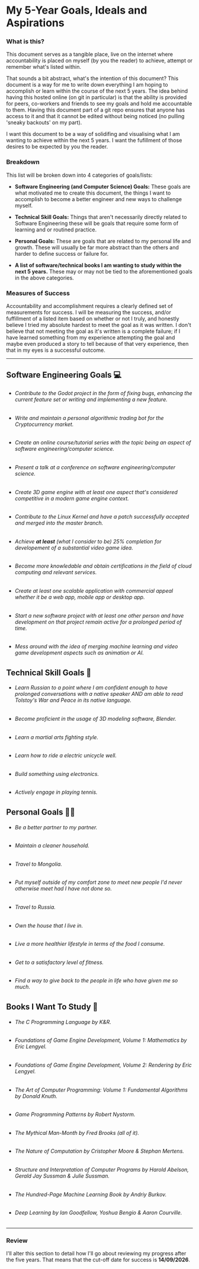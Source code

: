 # My 5-Year Goals, Ideals and Aspirations

### What is this?

This document serves as a tangible place, live on the internet where accountability is placed on myself (by you the reader) to achieve, attempt or remember what's listed within. 

That sounds a bit abstract, what's the intention of this document? This document is a way for me to write down everything I am hoping to accomplish or learn within the course of the next 5 years. The idea behind having this hosted online (on git in particular) is that the ability is provided for peers, co-workers and friends to see my goals and hold me accountable to them. Having this document part of a git repo ensures that anyone has access to it and that it cannot be edited without being noticed (no pulling 'sneaky backouts' on my part).

I want this document to be a way of solidifing and visualising what I am wanting to achieve within the next 5 years. I want the fufillment of those desires to be expected by you the reader.

### Breakdown

This list will be broken down into 4 categories of goals/lists:
*  **Software Engineering (and Computer Science) Goals:** These goals are what motivated me to create this document, the things I want to accomplish to become a better engineer and new ways to challenge myself.

*  **Technical Skill Goals:** Things that aren't necessarily directly related to Software Engineering these will be goals that require some form of learning and or routined practice. 

* **Personal Goals:**  These are goals that are related to my personal life and growth. These will usually be far more abstract than the others and harder to define success or failure for.

* **A list of software/technical books I am wanting to study within the next 5 years.** These may or may not be tied to the aforementioned goals in the above categories.

### Measures of Success 
Accountability and accomplishment requires a clearly defined set of measurements for success. I will be measuring the success, and/or fuffillment of a listed item based on whether or not I truly, and honestly believe I tried my absolute hardest to meet the goal as it was written. I don't believe that not meeting the goal as it's written is a complete failure; if I have learned something from my experience attempting the goal and maybe even produced a story to tell because of that very experience, then that in my eyes is a successful outcome.

___

## Software Engineering Goals :computer:
* ###### Contribute to the Godot project in the form of fixing bugs, enhancing the current feature set or writing and implementing a new feature.
* ###### Write and maintain a personal algorithmic trading bot for the Cryptocurrency market.
* ###### Create an online course/tutorial series with the topic being an aspect of software engineering/computer science.
* ###### Present a talk at a conference on software engineering/computer science.
* ###### Create 3D game engine with at least one aspect that's considered competitive in a modern game engine context.
* ###### Contribute to the Linux Kernel and have a patch successfully accepted and merged into the master branch.
* ###### Achieve **at least** (what I consider to be) 25% completion for developement of a substantial video game idea.
* ###### Become more knowledable and obtain certifications in the field of cloud computing and relevant services.
* ###### Create at least one scalable application with commercial appeal whether it be a web app, mobile app or desktop app. 
* ###### Start a new software project with at least one other person and have development on that project remain active for a prolonged period of time.
* ###### Mess around with the idea of merging machine learning and video game development aspects such as animation or AI.

## Technical Skill Goals :abacus:
* ###### Learn Russian to a point where I am confident enough to have prolonged conversations with a native speaker AND am able to read Tolstoy's War and Peace in its native language.
* ###### Become proficient in the usage of 3D modeling software, Blender.
* ###### Learn a martial arts fighting style.
* ###### Learn how to ride a electric unicycle well.
* ###### Build something using electronics.
* ###### Actively engage in playing tennis.

## Personal Goals :technologist:
* ###### Be a better partner to my partner.
* ###### Maintain a cleaner household.
* ###### Travel to Mongolia.
* ###### Put myself outside of my comfort zone to meet new people I'd never otherwise meet had I have not done so.
* ###### Travel to Russia.
* ###### Own the house that I live in.
* ###### Live a more healthier lifestyle in terms of the food I consume.
* ###### Get to a satisfactory level of fitness.
* ###### Find a way to give back to the people in life who have given me so much.

## Books I Want To Study :green_book:
* ###### The C Programming Language by K&R.
* ###### Foundations of Game Engine Development, Volume 1: Mathematics by Eric Lengyel.
* ###### Foundations of Game Engine Development, Volume 2: Rendering by Eric Lengyel.
* ###### The Art of Computer Programming: Volume 1: Fundamental Algorithms by Donald Knuth.
* ###### Game Programming Patterns by Robert Nystorm.
* ###### The Mythical Man-Month by Fred Brooks (all of it).
* ###### The Nature of Computation by Cristopher Moore & Stephan Mertens.
* ###### Structure and Interpretation of Computer Programs by Harold Abelson, Gerald Jay Sussman & Julie Sussman.
* ###### The Hundred-Page Machine Learning Book by Andriy Burkov.
* ###### Deep Learning by Ian Goodfellow, Yoshua Bengio & Aaron Courville.

___

### Review
I'll alter this section to detail how I'll go about reviewing my progress after the five years. That means that the cut-off date for success is **14/09/2026**. 
